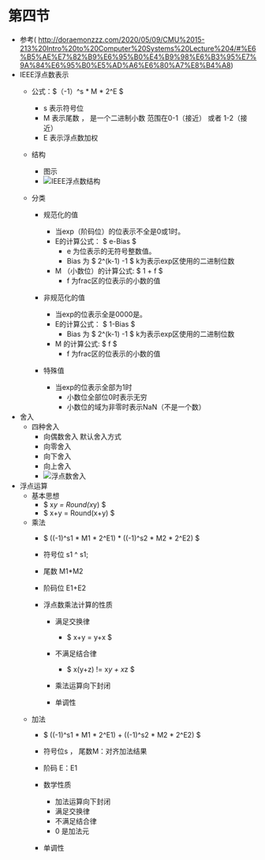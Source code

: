 # 第四节
* 参考( http://doraemonzzz.com/2020/05/09/CMU%2015-213%20Intro%20to%20Computer%20Systems%20Lecture%204/#%E6%B5%AE%E7%82%B9%E6%95%B0%E4%B9%98%E6%B3%95%E7%9A%84%E6%95%B0%E5%AD%A6%E6%80%A7%E8%B4%A8)
*  IEEE浮点数表示
    *  公式：$（-1）^s * M * 2^E $
        * s 表示符号位
        * M 表示尾数 ， 是一个二进制小数 范围在0-1（接近） 或者 1-2（接近）
        * E 表示浮点数加权

    * 结构
        * 图示
        * ![IEEE浮点数结构](/images/IEEE%E6%B5%AE%E7%82%B9%E6%95%B0%E7%BB%93%E6%9E%84.jpg)
    * 分类
        * 规范化的值
            * 当exp（阶码位）的位表示不全是0或1时。
            * E的计算公式： $ e-Bias $
                * e 为位表示的无符号整数值。
                * Bias 为 $ 2^(k-1) -1 $  k为表示exp区使用的二进制位数
            * M （小数位）的计算公式: $ 1 + f $ 
                * f 为frac区的位表示的小数的值

        * 非规范化的值
            * 当exp的位表示全是0000是。
            * E的计算公式： $ 1-Bias $
                * Bias 为 $ 2^(k-1) -1 $  k为表示exp区使用的二进制位数
            * M 的计算公式: $ f $ 
                * f 为frac区的位表示的小数的值

        * 特殊值
            * 当exp的位表示全部为1时
                * 小数位全部位0时表示无穷
                * 小数位的域为非零时表示NaN（不是一个数）
* 舍入
    * 四种舍入
        * 向偶数舍入 默认舍入方式
        * 向零舍入
        * 向下舍入
        * 向上舍入
        * ![浮点数舍入](/images/%E6%B5%AE%E7%82%B9%E6%95%B0%E8%88%8D%E5%85%A5.jpg)
* 浮点运算
    * 基本思想
        * $ x*y = Round(x*y) $
        * $ x+y = Round(x+y) $
    * 乘法 
        * $ ((-1)^s1 * M1 * 2^E1) * ((-1)^s2 * M2 * 2^E2)  $
        * 符号位 s1 ^ s1;
        * 尾数 M1*M2
        * 阶码位 E1+E2

        * 浮点数乘法计算的性质
            * 满足交换律
                * $ x+y = y+x $
            * 不满足结合律
                * $ x(y+z)  != x*y + x*z $

            * 乘法运算向下封闭 

            * 单调性
    * 加法 
        *  $ ((-1)^s1 * M1 * 2^E1) + ((-1)^s2 * M2 * 2^E2)  $
        * 符号位s ， 尾数M：对齐加法结果
        * 阶码 E：E1

        * 数学性质
            * 加法运算向下封闭 
            * 满足交换律
            * 不满足结合律
            * 0 是加法元

        * 单调性

